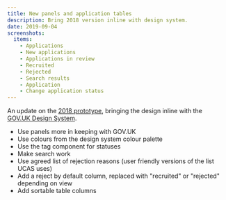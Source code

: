 ```yaml
---
title: New panels and application tables
description: Bring 2018 version inline with design system.
date: 2019-09-04
screenshots:
  items:
    - Applications
    - New applications
    - Applications in review
    - Recruited
    - Rejected
    - Search results
    - Application
    - Change application status
---
```


An update on the [2018 prototype](/manage-teacher-training-applications/fewer-statuses), bringing the design inline with the [GOV.UK Design System](https://design-system.service.gov.uk/).

* Use panels more in keeping with GOV.UK
* Use colours from the design system colour palette
* Use the tag component for statuses
* Make search work
* Use agreed list of rejection reasons (user friendly versions of the list UCAS uses)
* Add a reject by default column, replaced with "recruited" or "rejected" depending on view
* Add sortable table columns
